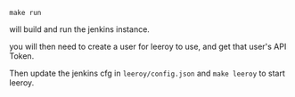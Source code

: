 

```
make run
```

will build and run the jenkins instance.

you will then need to create a user for leeroy to use, and get that user's API Token.

Then update the jenkins cfg in `leeroy/config.json` and `make leeroy` to start leeroy.
